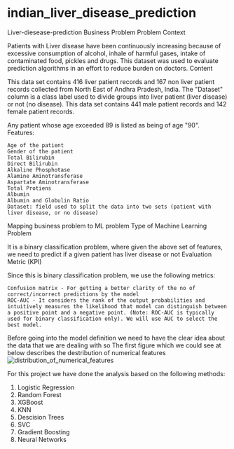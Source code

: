 # indian_liver_disease_prediction

Liver-diesease-prediction
Business Problem
Problem Context

Patients with Liver disease have been continuously increasing because of excessive consumption of alcohol, inhale of harmful gases, intake of contaminated food, pickles and drugs. This dataset was used to evaluate prediction algorithms in an effort to reduce burden on doctors.
Content

This data set contains 416 liver patient records and 167 non liver patient records collected from North East of Andhra Pradesh, India. The "Dataset" column is a class label used to divide groups into liver patient (liver disease) or not (no disease). This data set contains 441 male patient records and 142 female patient records.

Any patient whose age exceeded 89 is listed as being of age "90".
Features:

    Age of the patient
    Gender of the patient
    Total Bilirubin
    Direct Bilirubin
    Alkaline Phosphotase
    Alamine Aminotransferase
    Aspartate Aminotransferase
    Total Protiens
    Albumin
    Albumin and Globulin Ratio
    Dataset: field used to split the data into two sets (patient with liver disease, or no disease)

Mapping business problem to ML problem
Type of Machine Learning Problem

It is a binary classification problem, where given the above set of features, we need to predict if a given patient has liver disease or not
Evaluation Metric (KPI)

Since this is binary classification problem, we use the following metrics:

    Confusion matrix - For getting a better clarity of the no of correct/incorrect predictions by the model
    ROC-AUC - It considers the rank of the output probabilities and intuitively measures the likelihood that model can distinguish between a positive point and a negative point. (Note: ROC-AUC is typically used for binary classification only). We will use AUC to select the best model.

Before going into the model definition we need to have the clear idea about the data that we are dealing with so The first figure which we could see at below describes the destribution of numerical features ![distribution_of_numerical_features](https://user-images.githubusercontent.com/23243761/67105262-ba212b80-f1c8-11e9-93bc-505e2a41786e.png)

    
For this project we have done the analysis based on the following methods:
1.  Logistic Regression
2.  Random Forest
3.  XGBoost
4.  KNN
5.  Descision Trees
6.  SVC
7.  Gradient Boosting
8.  Neural Networks
